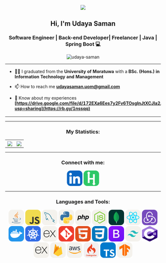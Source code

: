 <p align="center" ><img  src = "https://github.com/7oSkaaa/7oSkaaa/blob/main/Images/about_me.gif?raw=true" width = 50px></p>
<h2 align="center">Hi, I'm Udaya Saman</h2>
<h3 align="center">Software Engineer | Back-end Developer| Freelancer | Java | Spring Boot 💻</h3>
<p align="center"> <img src="https://komarev.com/ghpvc/?username=udaya-saman&label=Profile%20views&color=0e75b6&style=flat" alt="udaya-saman" /> </p>

<table align="center">
<tr border="none">
<td width="100%" align="left">

- 👨‍🎓 I graduated from the **University of Moratuwa** with a **BSc. (Hons.) in Information Technology and Management**

- 📫 How to reach me **udayasaman.uom@gmail.com**

- 📄 Know about my experiences **[https://drive.google.com/file/d/172EXa6Ees7y2Fv6TOsglnJtXCJla2Aex/view?usp=sharing](https://rb.gy/1nssqq)**

</td>
</tr>
</table>

---

<h3 align="center">My Statistics:</h3>
<p align="center">
<table align="center">
<tr border="none">
<td width="50%" align="center">
    <img  align="center"  src="https://github-readme-stats.vercel.app/api?username=udaya-saman&theme=dark&show_icons=true&count_private=true" />
</td>
<td width="50%" align="center">

  <img  align="center"  src="https://github-readme-stats.anuraghazra1.vercel.app/api/top-langs/?username=udaya-saman&theme=dark&hide_border=false&no-bg=true&no-frame=true&langs_count=10"/>
  
  </td>
</tr>
</table>

---

<h3 align="center">Connect with me:</h3>
<p align="center">
<a href="https://linkedin.com/in/udaya-saman" target="blank"><img src="https://github.com/udaya-saman/skill-icons/blob/main/LinkedIn.svg" alt="LinkedIn" width="50" height="50"/></a>
<a href="https://www.hackerrank.com/udayasaman_uom" target="blank"><img src="https://github.com/udaya-saman/skill-icons/blob/main/icons/hackerrank.svg" alt="udayasaman_uom" height="50" width="50" /></a>
</p>

---

<h3 align="center">Languages and Tools:</h3>
<p align="center">
    <img src="https://github.com/udaya-saman/skill-icons/blob/main/icons/Java-Light.svg" alt="Java" width="50" height="50"/>
    <img src="https://github.com/udaya-saman/skill-icons/blob/main/icons/JavaScript.svg" alt="JavaScript" width="50" height="50"/>
    <img src="https://github.com/udaya-saman/skill-icons/blob/main/icons/MySQL-Light.svg" alt="MySQL" width="50" height="50"/>
    <img src="https://github.com/udaya-saman/skill-icons/blob/main/icons/Python-Light.svg" alt="Python" width="50" height="50"/>
    <img src="https://github.com/udaya-saman/skill-icons/blob/main/icons/PHP-Light.svg" alt="PHP" width="50" height="50"/>
    <img src="https://github.com/udaya-saman/skill-icons/blob/main/icons/NodeJS-Light.svg" alt="NodeJS" width="50" height="50"/>
    <img src="https://github.com/udaya-saman/skill-icons/blob/main/icons/MongoDB.svg" alt="MongoDB" width="50" height="50"/>
    <img src="https://github.com/udaya-saman/skill-icons/blob/main/icons/React-Light.svg" alt="React" width="50" height="50"/>
    <img src="https://github.com/udaya-saman/skill-icons/blob/main/icons/Redux.svg" alt="Redux" width="50" height="50"/>
    <img src="https://github.com/udaya-saman/skill-icons/blob/main/icons/Docker.svg" alt="Docker" width="50" height="50"/>
    <img src="https://github.com/udaya-saman/skill-icons/blob/main/icons/Kubernetes.svg" alt="Kubernetes" width="50" height="50"/>
    <img src="https://github.com/udaya-saman/skill-icons/blob/main/icons/ExpressJS-Light.svg" alt="ExpressJS" width="50" height="50"/>
    <img src="https://github.com/udaya-saman/skill-icons/blob/main/icons/Git.svg" alt="Git" width="50" height="50"/>
    <img src="https://github.com/udaya-saman/skill-icons/blob/main/icons/HTML.svg" alt="HTML" width="50" height="50"/>
    <img src="https://github.com/udaya-saman/skill-icons/blob/main/icons/CSS.svg" alt="CSS" width="50" height="50"/>
    <img src="https://github.com/udaya-saman/skill-icons/blob/main/icons/Bootstrap.svg" alt="Bootstrap" width="50" height="50"/>
    <img src="https://github.com/udaya-saman/skill-icons/blob/main/icons/TailwindCSS-Light.svg" alt="TailwindCSS" width="50" height="50"/>
    <img src="https://github.com/udaya-saman/skill-icons/blob/main/icons/c--3.svg" alt="c#" width="50" height="50"/>
    <img src="https://github.com/udaya-saman/skill-icons/blob/main/icons/ExpressJS-Light.svg" alt="ExpressJS" width="50" height="50"/>
    <img src="https://github.com/udaya-saman/skill-icons/blob/main/icons/Firebase-Light.svg" alt="Firebase" width="50" height="50"/>
    <img src="https://github.com/udaya-saman/skill-icons/blob/main/icons/AWS-Light.svg" alt="AWS" width="50" height="50"/>
    <img src="https://github.com/udaya-saman/skill-icons/blob/main/icons/Codeigniter.svg" alt="Codeigniter" width="50" height="50"/>
    <img src="https://github.com/udaya-saman/skill-icons/blob/main/icons/TypeScript.svg" alt="TypeScript" width="50" height="50"/>
    <img src="https://github.com/udaya-saman/skill-icons/blob/main/icons/TensorFlow-Light.svg" alt="TensorFlow" width="50" height="50"/>
</p>
